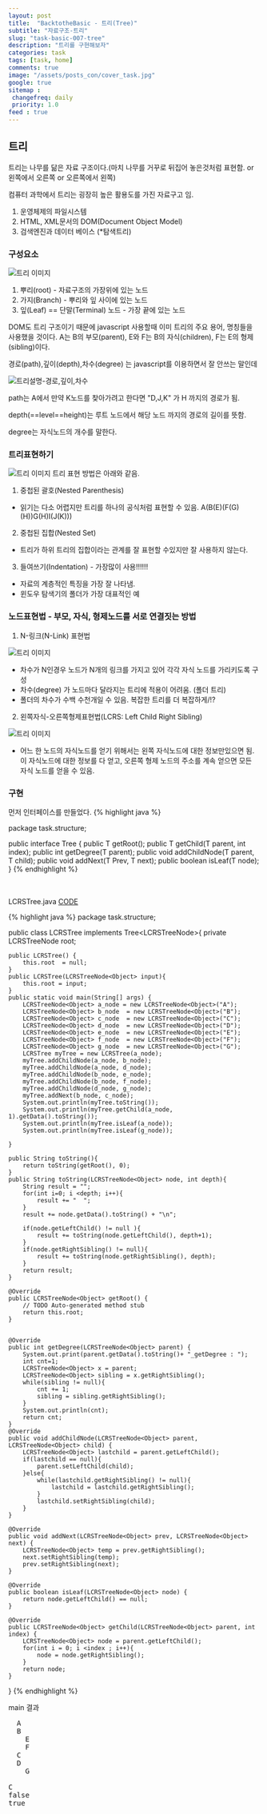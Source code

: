 ```yaml
---
layout: post
title:  "BacktotheBasic - 트리(Tree)"
subtitle: "자료구조-트리"
slug: "task-basic-007-tree"
description: "트리를 구현해보자"
categories: task
tags: [task, home]
comments: true
image: "/assets/posts_con/cover_task.jpg"
google: true
sitemap :
 changefreq: daily
 priority: 1.0
feed : true
---
```

 ## 트리

트리는 나무를 닮은 자료 구조이다.(마치 나무를 거꾸로 뒤집어 놓은것처럼 표현함. or 왼쪽에서 오른쪽 or 오른쪽에서 왼쪽)

컴퓨터 과학에서 트리는 굉장히 높은 활용도를 가진 자료구고 임.
1. 운영체제의 파일시스템
2. HTML, XML문서의 DOM(Document Object Model)
3. 검색엔진과 데이터 베이스 (*탐색트리)

### 구성요소
![트리 이미지](/assets/posts_con/tree/tree.png)

1. 뿌리(root) - 자료구조의 가장위에 있는 노드
2. 가지(Branch) - 뿌리와 잎 사이에 있는 노드
3. 잎(Leaf) == 단말(Terminal) 노드 - 가장 끝에 있는 노드

DOM도 트리 구조이기 때문에 javascript 사용할때 이미 트리의 주요 용어, 명칭들을 사용했을 것이다.
A는 B의 부모(parent), E와 F는 B의 자식(children),  F는 E의 형제(sibling)이다.

경로(path),깊이(depth),차수(degree) 는 javascript를 이용하면서 잘 안쓰는 말인데

![트리설명-경로,깊이,차수](/assets/posts_con/tree/tree_01.png)

path는 A에서 만약  K노드를 찾아가려고 한다면
"D,J,K" 가 H 까지의 경로가 됨.

depth(==level==height)는 루트 노드에서 해당 노드 까지의 경로의 길이를 뜻함.

degree는 자식노드의 개수를 말한다.

### 트리표현하기
![트리 이미지](/assets/posts_con/tree/tree.png)
트리 표현 방법은 아래와 같음.
1. 중첩된 괄호(Nested Parenthesis)
  - 읽기는 다소 어렵지만 트리를 하나의 공식처럼 표현할 수 있음.
  A(B(E)(F(G)(H))G(H)I(J(K)))

2. 중첩된 집합(Nested Set)
  - 트리가 하위 트리의 집합이라는 관계를 잘 표현할 수있지만 잘 사용하지 않는다.

3. 들여쓰기(Indentation) - 가장많이 사용!!!!!!
  - 자료의 계층적인 특징을 가장 잘 나타냄.
  - 윈도우 탐색기의 폴더가 가장 대표적인 예

### 노드표현법 - 부모, 자식, 형제노드를 서로 연결짓는 방법

1. N-링크(N-Link) 표현법

![트리 이미지](/assets/posts_con/tree/n-link.png)

- 차수가 N인경우 노드가 N개의 링크를 가지고 있어 각각 자식 노드를 가리키도록 구성
- 차수(degree) 가 노드마다 달라지는 트리에 적용이 어려움. (폴더 트리)
- 폴더의 차수가 수백 수천개일 수 있음. 복잡한 트리를 더 복잡하게/!?

2. 왼쪽자식-오른쪽형제표현법(LCRS: Left Child Right Sibling)

![트리 이미지](/assets/posts_con/tree/lcrs.png)

- 어느 한 노드의 자식노드를 얻기 위해서는 왼쪽 자식노드에 대한 정보만있으면 됨.
이 자식노드에 대한 정보를 다 얻고, 오른쪽 형제 노드의 주소를 계속 얻으면 모든 자식 노드를 얻을 수 있음.

### 구현

먼저 인터페이스를 만들었다.
{% highlight java %}

 package task.structure;

public interface Tree<T> {
  public T getRoot();
	public T getChild(T parent, int index);
	public int getDegree(T parent);
	public void addChildNode(T parent, T child);
	public void addNext(T Prev, T next);
	public boolean isLeaf(T node);
}
{% endhighlight %}


<br><br>
LCRSTree.java
<a class="btn btn-code" data-toggle="collapse" href="#tree">CODE</a>
<div class="collapse_wrapper">
<div class="collapse" id="tree">
<div class="card">
{% highlight java %}
package task.structure;

public class LCRSTree implements Tree<LCRSTreeNode<Object>>{
	private LCRSTreeNode<Object> root;

	public LCRSTree() {
		this.root  = null;
	}
	public LCRSTree(LCRSTreeNode<Object> input){
		this.root = input;
	}
	public static void main(String[] args) {
		LCRSTreeNode<Object> a_node = new LCRSTreeNode<Object>("A");
		LCRSTreeNode<Object> b_node  = new LCRSTreeNode<Object>("B");
		LCRSTreeNode<Object> c_node  = new LCRSTreeNode<Object>("C");
		LCRSTreeNode<Object> d_node  = new LCRSTreeNode<Object>("D");
		LCRSTreeNode<Object> e_node  = new LCRSTreeNode<Object>("E");
		LCRSTreeNode<Object> f_node  = new LCRSTreeNode<Object>("F");
		LCRSTreeNode<Object> g_node  = new LCRSTreeNode<Object>("G");
		LCRSTree myTree = new LCRSTree(a_node);
		myTree.addChildNode(a_node, b_node);
		myTree.addChildNode(a_node, d_node);
		myTree.addChildNode(b_node, e_node);
		myTree.addChildNode(b_node, f_node);
		myTree.addChildNode(d_node, g_node);
		myTree.addNext(b_node, c_node);
		System.out.println(myTree.toString());
		System.out.println(myTree.getChild(a_node, 1).getData().toString());
		System.out.println(myTree.isLeaf(a_node));
		System.out.println(myTree.isLeaf(g_node));

	}

	public String toString(){
		return toString(getRoot(), 0);
	}
	public String toString(LCRSTreeNode<Object> node, int depth){
		String result = "";
		for(int i=0; i <depth; i++){
			result += "  ";
		}
		result += node.getData().toString() + "\n";

		if(node.getLeftChild() != null ){
			result += toString(node.getLeftChild(), depth+1);
		}
		if(node.getRightSibling() != null){
			result += toString(node.getRightSibling(), depth);
		}
		return result;
	}

	@Override
	public LCRSTreeNode<Object> getRoot() {
		// TODO Auto-generated method stub
		return this.root;
	}


	@Override
	public int getDegree(LCRSTreeNode<Object> parent) {
		System.out.print(parent.getData().toString()+ "_getDegree : ");
		int cnt=1;
		LCRSTreeNode<Object> x = parent;
		LCRSTreeNode<Object> sibling = x.getRightSibling();
		while(sibling != null){
			cnt += 1;
			sibling = sibling.getRightSibling();
		}
		System.out.println(cnt);
		return cnt;
	}
	@Override
	public void addChildNode(LCRSTreeNode<Object> parent, LCRSTreeNode<Object> child) {
		LCRSTreeNode<Object> lastchild = parent.getLeftChild();
		if(lastchild == null){
			parent.setLeftChild(child);
		}else{
			while(lastchild.getRightSibling() != null){
				lastchild = lastchild.getRightSibling();
			}
			lastchild.setRightSibling(child);
		}
	}

	@Override
	public void addNext(LCRSTreeNode<Object> prev, LCRSTreeNode<Object> next) {
		LCRSTreeNode<Object> temp = prev.getRightSibling();
		next.setRightSibling(temp);
		prev.setRightSibling(next);
	}

	@Override
	public boolean isLeaf(LCRSTreeNode<Object> node) {
		return node.getLeftChild() == null;
	}

	@Override
	public LCRSTreeNode<Object> getChild(LCRSTreeNode<Object> parent, int index) {
		LCRSTreeNode<Object> node = parent.getLeftChild();
		for(int i = 0; i <index ; i++){
			node = node.getRightSibling();
		}
		return node;
	}

}
{% endhighlight %}
</div>
</div>
</div>


main 결과

<pre>
  A
  B
    E
    F
  C
  D
    G

C
false
true
</pre>
